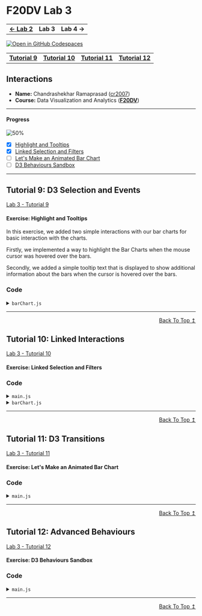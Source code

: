 
# F20DV Lab 3

<table>
	<tr>
		<td><b><a href="https://cr2007.github.io/F20DV-Lab2">← Lab 2</a></b></td>
		<td><b>Lab 3</b></td>
		<td><b>Lab 4 →</b></td>
	</tr>
</table>


[![Open in GitHub Codespaces](https://github.com/codespaces/badge.svg)](https://codespaces.new/cr2007/F20DV-Lab3)

<div align="center">
	<table>
		<tr>
			<td><b><a href="lab3_tutorial9.html">Tutorial 9</a></b></td>
			<td><b><a href="lab3_tutorial10.html">Tutorial 10</a></b></td>
			<td><b><a href="lab3_tutorial11.html">Tutorial 11</a></b></td>
			<td><b><a href="lab3_tutorial12.html">Tutorial 12</a></b></td>
		</tr>
	</table>
</div>


## Interactions

- **Name:** Chandrashekhar Ramaprasad ([cr2007](mailto:cr2007@hw.ac.uk))
- **Course:** Data Visualization and Analytics ([**F20DV**](https://curriculum.hw.ac.uk/coursedetails/F20DV?termcode=202324))

---

#### Progress
![50%](https://progress-bar.dev/50)

- [X] [Highlight and Tooltips](#exercise-highlight-and-tooltips)
- [X] [Linked Selection and Filters](#exercise-linked-selection-and-filters)
- [ ] [Let's Make an Animated Bar Chart](#exercise-lets-make-an-animated-bar-chart)
- [ ] [D3 Behaviours Sandbox](#exercise-d3-behaviours-sandbox)

---

## Tutorial 9: D3 Selection and Events

[Lab 3 - Tutorial 9](https://cr2007.github.io/F20DV-Lab3/lab3_tutorial9.html)

#### Exercise: Highlight and Tooltips

In this exercise, we added two simple interactions with our bar charts for basic interaction with the charts.

Firstly, we implemented a way to highlight the Bar Charts when the mouse cursor was hovered over the bars.

Secondly, we added a simple tooltip text that is displayed to show additional information about the bars when the cursor is hovered over the bars.

### Code

<link rel="stylesheet" href="https://cdnjs.cloudflare.com/ajax/libs/highlight.js/11.9.0/styles/default.min.css">
<script src="https://cdnjs.cloudflare.com/ajax/libs/highlight.js/11.9.0/highlight.min.js"></script>

<script>hljs.highlightAll();</script>

<details>
<summary><code>barChart.js</code></summary>
<pre><code class="language-javascript">export default class BarChart {

// ...

    #updateBars() {
        this.bars = this.bars
            .data(this.data, (d) => d[0])
            // ...
            .on("mouseover", (event, datum) => {
            // Highlight the bar on cursor hover
                d3.select(event.target)
                .classed("highlighted", true)
            })
            .on("mouseout", (event, datum) => {
                // Remove the highlight on cursor out
                d3.select(event.target)
                .classed("highlighted", false)
            });

        // Add tooltips
        // Adds a title element to all bars
        this.bars.selectAll("title")
            .data(d => [d])
            .join("title")
            .text(d => `${d[0]}: ${d[1]}`);
    }

// ...

}
</code></pre>
</details>

---
<div align="right">
	<a href="#progress">Back To Top ↥</a>
</div>

## Tutorial 10: Linked Interactions

[Lab 3 - Tutorial 10](https://cr2007.github.io/F20DV-Lab3/lab3_tutorial10.html)

#### Exercise: Linked Selection and Filters


### Code

<details>
<summary><code>main.js</code></summary>
<pre><code class="language-javascript">"use strict";

import BarChart from './visualizations/barChart_tut10.js';

/***** Exercise: Linked Selection and Filters *****/
let data = await d3.csv("data/movies_mock.csv", d => {
    return {
        year: +d.release_year,
        revenues: parseFloat(d.revenues),
        genre: d.genre
    }
});

let bar1 = new BarChart("#bar1", 800, 400, [10, 40, 65, 10]),
    bar2 = new BarChart("#bar2", 800, 400, [10, 40, 65, 10]),
    bar3 = new BarChart("#bar3", 800, 400, [10, 40, 65, 10]);

let sortYears = (a, b) => a[0] - b[0];
let yearRevenues = d3.flatRollup(data, v => d3.sum(v, d => d.revenues), d => d.year).sort(sortYears),
    yearCount = d3.flatRollup(data, v => v.length, d => d.year).sort(sortYears),
    genreCount = d3.flatRollup(data, v => v.length, d => d.genre);

bar1.setLabels("Year", "Total Revenues")
    .render(yearRevenues);
bar2.setLabels("Year", "Total Number of Releases")
    .render(yearCount);
bar3.setLabels("Genre", "Total Number of Releases")
    .render(genreCount);

let highlightYear = (e, d) => {
    let year = d[0];
    bar1.highlightBars([year]);
    bar2.highlightBars([year]);
}

let rmvHighlightYear = (e, d) => {
    bar1.highlightBars();
    bar2.highlightBars();
}

bar1.setBarHover(highlightYear).setBarOut(rmvHighlightYear);
bar2.setBarHover(highlightYear).setBarOut(rmvHighlightYear);

let filterGenre = (e, d) => {
    let genre = d[0];
    let filteredData = data.filter(d => d.genre === genre),
        yearRevenuesFiltered = d3.flatRollup(filteredData, v => d3.sum(v, d => d.revenues), d => d.year).sort(sortYears),
        yearCountFiltered = d3.flatRollup(filteredData, v => v.length, d => d.year).sort(sortYears);

    bar1.setLabels("Year", `Revenues: ${genre}`)
        .render(yearRevenuesFiltered);
    bar2.setLabels("Year", `Number of Releases: ${genre}`)
        .render(yearCountFiltered);
}

bar3.setBarClick(filterGenre);
</code></pre>
</details>

<details>
<summary><code>barChart.js</code></summary>
<pre><code class="language-javascript">export default class BarChart {
    // Attributes

    // ...

    // Add Object attributes for storing callback references
    barClick = () => {};
    barHover = () => {};
    barOut   = () => {};

    // ...

    #updateBars() {
        this.bars = this.bars
            // ...

        // ...

        this.#updateEvents();

        // ...
    }

    #updateEvents() {
        // Rebind these callbacks to events
        this.bars
            .on("mouseover", this.barHover)
            .on("mouseout", this.barOut)
            .on("click", (e, d) => {
                console.log(`Bar Clicked: ${d}`);
                this.barClick(e, d);
            });
    }

    // ...

    setBarClick(f = () => {}) {
        // Register new callback
        this.barClick = f;

        // Rebind callback to event
        this.#updateEvents();

        // Return this for chaining
        return this;
    }

    setBarHover(f = () => {}) {
        // Register new callback
        this.barHover = f;

        // Rebind callback to event
        this.#updateEvents();

        // Return this for chaining
        return this;
    }

    setBarOut(f = () => {}) {
        // Register new callback
        this.barOut = f;

        // Rebind callback to event
        this.#updateEvents();

        // Return this for chaining
        return this;
    }

    highlightBars(keys = []) {
        // Reset Highlight for all bars
        this.bars.classed("highlighted", false);

        // Filter bars and set new highlights
        this.bars.filter(d => keys.includes(d[0]))
            .classed("highlighted", true);

        return this; // to allow chaining
    }
}
</code></pre>
</details>

---
<div align="right">
	<a href="#progress">Back To Top ↥</a>
</div>

## Tutorial 11: D3 Transitions

[Lab 3 - Tutorial 11](https://cr2007.github.io/F20DV-Lab3/lab3_tutorial11.html)

#### Exercise: Let's Make an Animated Bar Chart


### Code
<details>
<summary><code>main.js</code></summary>
<pre><code class="language-javascript">
</code></pre>
</details>

---
<div align="right">
	<a href="#progress">Back To Top ↥</a>
</div>

## Tutorial 12: Advanced Behaviours

[Lab 3 - Tutorial 12](https://cr2007.github.io/F20DV-Lab3/lab3_tutorial12.html)

#### Exercise: D3 Behaviours Sandbox


### Code
<details>
<summary><code>main.js</code></summary>
<pre><code class="language-javascript">

</code></pre>
</details>

---
<div align="right">
	<a href="#progress">Back To Top ↥</a>
</div>
